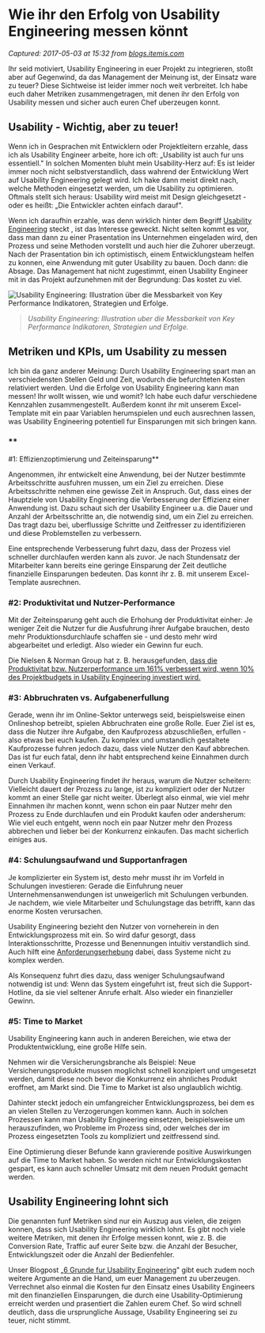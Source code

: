 # Wie ihr den Erfolg von Usability Engineering messen könnt

_Captured: 2017-05-03 at 15:32 from [blogs.itemis.com](https://blogs.itemis.com/de/wie-ihr-den-erfolg-von-usability-engineering-messen-k%C3%B6nnt?utm_source=hs_email&utm_medium=email&utm_content=51465536&_hsenc=p2ANqtz-9mO1nREcFZ-r2kE37cr59likCnzuGtUVHd8-qJY7l6HL5_jLaEPqj9s-4urhoYeSdgao3iYjruMlthm2AKFF01zs1XBg&_hsmi=51465821)_

Ihr seid motiviert, Usability Engineering in euer Projekt zu integrieren, stoßt aber auf Gegenwind, da das Management der Meinung ist, der Einsatz ware zu teuer? Diese Sichtweise ist leider immer noch weit verbreitet. Ich habe euch daher Metriken zusammengetragen, mit denen ihr den Erfolg von Usability messen und sicher auch euren Chef uberzeugen konnt.

## **Usability - Wichtig, aber zu teuer!**

Wenn ich in Gesprachen mit Entwicklern oder Projektleitern erzahle, dass ich als Usability Engineer arbeite, hore ich oft: „Usability ist auch fur uns essentiell." In solchen Momenten bluht mein Usability-Herz auf: Es ist leider immer noch nicht selbstverstandlich, dass wahrend der Entwicklung Wert auf Usability Engineering gelegt wird. Ich hake dann meist direkt nach, welche Methoden eingesetzt werden, um die Usability zu optimieren. Oftmals stellt sich heraus: Usability wird meist mit Design gleichgesetzt - oder es heißt: „Die Entwickler achten einfach darauf".

Wenn ich daraufhin erzahle, was denn wirklich hinter dem Begriff [Usability Engineering](https://blogs.itemis.com/de/was-ist-usability-engineering) steckt , ist das Interesse geweckt. Nicht selten kommt es vor, dass man dann zu einer Prasentation ins Unternehmen eingeladen wird, den Prozess und seine Methoden vorstellt und auch hier die Zuhorer uberzeugt. Nach der Prasentation bin ich optimistisch, einem Entwicklungsteam helfen zu konnen, eine Anwendung mit guter Usability zu bauen. Doch dann: die Absage. Das Management hat nicht zugestimmt, einen Usability Engineer mit in das Projekt aufzunehmen mit der Begrundung: Das kostet zu viel.

![Usability Engineering: Illustration über die Messbarkeit von Key Performance Indikatoren, Strategien und Erfolge.](https://blogs.itemis.com/hs-fs/hubfs/Blog/Usability/key-performance-indicator_725x345.png?t=1493812582556&width=363&name=key-performance-indicator_725x345.png)

> _Usability Engineering: Illustration uber die Messbarkeit von Key Performance Indikatoren, Strategien und Erfolge._

## **Metriken und KPIs, um Usability zu messen**

Ich bin da ganz anderer Meinung: Durch Usability Engineering spart man an verschiedensten Stellen Geld und Zeit, wodurch die befurchteten Kosten relativiert werden. Und die Erfolge von Usability Engineering kann man messen! Ihr wollt wissen, wie und womit? Ich habe euch dafur verschiedene Kennzahlen zusammengestellt. Außerdem konnt ihr mit unserem Excel-Template mit ein paar Variablen herumspielen und euch ausrechnen lassen, was Usability Engineering potentiell fur Einsparungen mit sich bringen kann.

### **  
#1: Effizienzoptimierung und Zeiteinsparung**

Angenommen, ihr entwickelt eine Anwendung, bei der Nutzer bestimmte Arbeitsschritte ausfuhren mussen, um ein Ziel zu erreichen. Diese Arbeitsschritte nehmen eine gewisse Zeit in Anspruch. Gut, dass eines der Hauptziele von Usability Engineering die Verbesserung der Effizienz einer Anwendung ist. Dazu schaut sich der Usability Engineer u.a. die Dauer und Anzahl der Arbeitsschritte an, die notwendig sind, um ein Ziel zu erreichen. Das tragt dazu bei, uberflussige Schritte und Zeitfresser zu identifizieren und diese Problemstellen zu verbessern.

Eine entsprechende Verbesserung fuhrt dazu, dass der Prozess viel schneller durchlaufen werden kann als zuvor. Je nach Stundensatz der Mitarbeiter kann bereits eine geringe Einsparung der Zeit deutliche finanzielle Einsparungen bedeuten. Das konnt ihr z. B. mit unserem Excel-Template ausrechnen.

### **#2: Produktivitat und Nutzer-Performance**

Mit der Zeiteinsparung geht auch die Erhohung der Produktivitat einher: Je weniger Zeit die Nutzer fur die Ausfuhrung ihrer Aufgabe brauchen, desto mehr Produktionsdurchlaufe schaffen sie - und desto mehr wird abgearbeitet und erledigt. Also wieder ein Gewinn fur euch.

Die Nielsen & Norman Group hat z. B. herausgefunden, [dass die Produktivitat bzw. Nutzerperformance um 161% verbessert wird, wenn 10% des Projektbudgets in Usability Engineering investiert wird.](https://www.nngroup.com/articles/return-on-investment-for-usability/)

### **#3: Abbruchraten vs. Aufgabenerfullung**

Gerade, wenn ihr im Online-Sektor unterwegs seid, beispielsweise einen Onlineshop betreibt, spielen Abbruchraten eine große Rolle. Euer Ziel ist es, dass die Nutzer ihre Aufgabe, den Kaufprozess abzuschließen, erfullen - also etwas bei euch kaufen. Zu komplex und umstandlich gestaltete Kaufprozesse fuhren jedoch dazu, dass viele Nutzer den Kauf abbrechen. Das ist fur euch fatal, denn ihr habt entsprechend keine Einnahmen durch einen Verkauf.

Durch Usability Engineering findet ihr heraus, warum die Nutzer scheitern: Vielleicht dauert der Prozess zu lange, ist zu kompliziert oder der Nutzer kommt an einer Stelle gar nicht weiter. Überlegt also einmal, wie viel mehr Einnahmen ihr machen konnt, wenn schon ein paar Nutzer mehr den Prozess zu Ende durchlaufen und ein Produkt kaufen oder andersherum: Wie viel euch entgeht, wenn noch ein paar Nutzer mehr den Prozess abbrechen und lieber bei der Konkurrenz einkaufen. Das macht sicherlich einiges aus.

### **#4: Schulungsaufwand und Supportanfragen**

Je komplizierter ein System ist, desto mehr musst ihr im Vorfeld in Schulungen investieren: Gerade die Einfuhrung neuer Unternehmensanwendungen ist unweigerlich mit Schulungen verbunden. Je nachdem, wie viele Mitarbeiter und Schulungstage das betrifft, kann das enorme Kosten verursachen.

Usability Engineering bezieht den Nutzer von vorneherein in den Entwicklungsprozess mit ein. So wird dafur gesorgt, dass Interaktionsschritte, Prozesse und Benennungen intuitiv verstandlich sind. Auch hilft eine [Anforderungserhebung](https://blogs.itemis.com/de/5-dinge-die-man-bei-kontextinterviews-beachten-sollte) dabei, dass Systeme nicht zu komplex werden.

Als Konsequenz fuhrt dies dazu, dass weniger Schulungsaufwand notwendig ist und: Wenn das System eingefuhrt ist, freut sich die Support-Hotline, da sie viel seltener Anrufe erhalt. Also wieder ein finanzieller Gewinn.

### **#5: Time to Market**

Usability Engineering kann auch in anderen Bereichen, wie etwa der Produktentwicklung, eine große Hilfe sein.

Nehmen wir die Versicherungsbranche als Beispiel: Neue Versicherungsprodukte mussen moglichst schnell konzipiert und umgesetzt werden, damit diese noch bevor die Konkurrenz ein ahnliches Produkt eroffnet, am Markt sind. Die Time to Market ist also unglaublich wichtig.

Dahinter steckt jedoch ein umfangreicher Entwicklungsprozess, bei dem es an vielen Stellen zu Verzogerungen kommen kann. Auch in solchen Prozessen kann man Usability Engineering einsetzen, beispielsweise um herauszufinden, wo Probleme im Prozess sind, oder welches der im Prozess eingesetzten Tools zu kompliziert und zeitfressend sind.

Eine Optimierung dieser Befunde kann gravierende positive Auswirkungen auf die Time to Market haben. So werden nicht nur Entwicklungskosten gespart, es kann auch schneller Umsatz mit dem neuen Produkt gemacht werden.

## **Usability Engineering lohnt sich**

Die genannten funf Metriken sind nur ein Auszug aus vielen, die zeigen konnen, dass sich Usability Engineering wirklich lohnt. Es gibt noch viele weitere Metriken, mit denen ihr Erfolge messen konnt, wie z. B. die Conversion Rate, Traffic auf eurer Seite bzw. die Anzahl der Besucher, Entwicklungszeit oder die Anzahl der Bedienfehler.

Unser Blogpost „[6 Grunde fur Usability Engineering](https://blogs.itemis.com/de/6-gute-gr%C3%BCnde-f%C3%BCr-usability-engineering)" gibt euch zudem noch weitere Argumente an die Hand, um euer Management zu uberzeugen. Verrechnet also einmal die Kosten fur den Einsatz eines Usability Engineers mit den finanziellen Einsparungen, die durch eine Usability-Optimierung erreicht werden und prasentiert die Zahlen eurem Chef. So wird schnell deutlich, dass die ursprungliche Aussage, Usability Engineering sei zu teuer, nicht stimmt.
